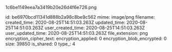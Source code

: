1c6be1149eea7a3419b20e26d4f6e726.png

id: be6970bcd11341d888b2a98c8be9c562
mime: image/png
filename: 
created_time: 2020-08-25T14:51:03.263Z
updated_time: 2020-08-25T14:51:03.263Z
user_created_time: 2020-08-25T14:51:03.263Z
user_updated_time: 2020-08-25T14:51:03.263Z
file_extension: png
encryption_cipher_text: 
encryption_applied: 0
encryption_blob_encrypted: 0
size: 39850
is_shared: 0
type_: 4